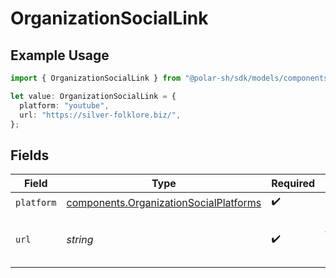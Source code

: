 # OrganizationSocialLink

## Example Usage

```typescript
import { OrganizationSocialLink } from "@polar-sh/sdk/models/components/organizationsociallink.js";

let value: OrganizationSocialLink = {
  platform: "youtube",
  url: "https://silver-folklore.biz/",
};
```

## Fields

| Field                                                                                            | Type                                                                                             | Required                                                                                         | Description                                                                                      |
| ------------------------------------------------------------------------------------------------ | ------------------------------------------------------------------------------------------------ | ------------------------------------------------------------------------------------------------ | ------------------------------------------------------------------------------------------------ |
| `platform`                                                                                       | [components.OrganizationSocialPlatforms](../../models/components/organizationsocialplatforms.md) | :heavy_check_mark:                                                                               | N/A                                                                                              |
| `url`                                                                                            | *string*                                                                                         | :heavy_check_mark:                                                                               | The URL to the organization profile                                                              |